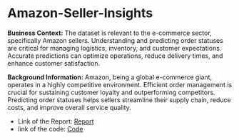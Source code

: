 # Amazon-Seller-Insights
**Business Context:**
The dataset is relevant to the e-commerce sector, specifically Amazon sellers.
Understanding and predicting order statuses are critical for managing logistics,
inventory, and customer expectations. Accurate predictions can optimize operations,
reduce delivery times, and enhance customer satisfaction.

**Background Information:**
Amazon, being a global e-commerce giant, operates in a highly competitive
environment. Efficient order management is crucial for sustaining customer loyalty
and outperforming competitors. Predicting order statuses helps sellers streamline
their supply chain, reduce costs, and improve overall service quality.



* Link of the Report: [Report](https://drive.google.com/file/d/10RlJlm4zyh9MK2TmPiI3Muj1lQqmYi29/view?usp=sharing)
* link of the code: [Code](https://drive.google.com/file/d/10RlJlm4zyh9MK2TmPiI3Muj1lQqmYi29/view?usp=sharing)
